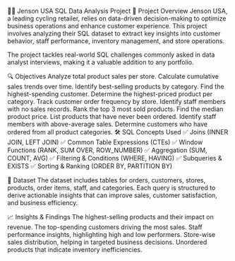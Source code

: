 🚴‍♂️ Jenson USA SQL Data Analysis Project
📌 Project Overview
Jenson USA, a leading cycling retailer, relies on data-driven decision-making to optimize business operations and enhance customer experience. This project involves analyzing their SQL dataset to extract key insights into customer behavior, staff performance, inventory management, and store operations.

The project tackles real-world SQL challenges commonly asked in data analyst interviews, making it a valuable addition to any portfolio.

🔍 Objectives
Analyze total product sales per store.
Calculate cumulative sales trends over time.
Identify best-selling products by category.
Find the highest-spending customer.
Determine the highest-priced product per category.
Track customer order frequency by store.
Identify staff members with no sales records.
Rank the top 3 most sold products.
Find the median product price.
List products that have never been ordered.
Identify staff members with above-average sales.
Determine customers who have ordered from all product categories.
🛠️ SQL Concepts Used
✅ Joins (INNER JOIN, LEFT JOIN)
✅ Common Table Expressions (CTEs)
✅ Window Functions (RANK, SUM OVER, ROW_NUMBER)
✅ Aggregation (SUM, COUNT, AVG)
✅ Filtering & Conditions (WHERE, HAVING)
✅ Subqueries & EXISTS
✅ Sorting & Ranking (ORDER BY, PARTITION BY)

📂 Dataset
The dataset includes tables for orders, customers, stores, products, order items, staff, and categories. Each query is structured to derive actionable insights that can improve sales, customer satisfaction, and business efficiency.

📈 Insights & Findings
The highest-selling products and their impact on revenue.
The top-spending customers driving the most sales.
Staff performance insights, highlighting high and low performers.
Store-wise sales distribution, helping in targeted business decisions.
Unordered products that indicate inventory inefficiencies.
